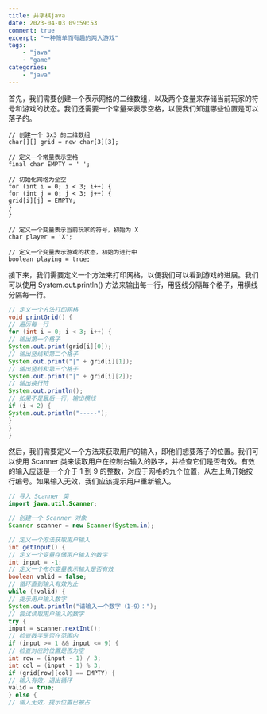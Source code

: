```yaml
---
title: 井字棋java
date: 2023-04-03 09:59:53
comment: true
excerpt: "一种简单而有趣的两人游戏"
tags:
    - "java"
    - "game"
categories:
    - "java"
---
```

首先，我们需要创建一个表示网格的二维数组，以及两个变量来存储当前玩家的符号和游戏的状态。我们还需要一个常量来表示空格，以便我们知道哪些位置是可以落子的。

```
// 创建一个 3x3 的二维数组
char[][] grid = new char[3][3];

// 定义一个常量表示空格
final char EMPTY = ' ';

// 初始化网格为全空
for (int i = 0; i < 3; i++) {
for (int j = 0; j < 3; j++) {
grid[i][j] = EMPTY;
}
}

// 定义一个变量表示当前玩家的符号，初始为 X
char player = 'X';

// 定义一个变量表示游戏的状态，初始为进行中
boolean playing = true;
```

接下来，我们需要定义一个方法来打印网格，以便我们可以看到游戏的进展。我们可以使用 System.out.println() 方法来输出每一行，用竖线分隔每个格子，用横线分隔每一行。

```java
// 定义一个方法打印网格
void printGrid() {
// 遍历每一行
for (int i = 0; i < 3; i++) {
// 输出第一个格子
System.out.print(grid[i][0]);
// 输出竖线和第二个格子
System.out.print("|" + grid[i][1]);
// 输出竖线和第三个格子
System.out.print("|" + grid[i][2]);
// 输出换行符
System.out.println();
// 如果不是最后一行，输出横线
if (i < 2) {
System.out.println("-----");
}
}
}
```

然后，我们需要定义一个方法来获取用户的输入，即他们想要落子的位置。我们可以使用 Scanner 类来读取用户在控制台输入的数字，并检查它们是否有效。有效的输入应该是一个介于 1 到 9 的整数，对应于网格的九个位置，从左上角开始按行编号。如果输入无效，我们应该提示用户重新输入。

```java
// 导入 Scanner 类
import java.util.Scanner;

// 创建一个 Scanner 对象
Scanner scanner = new Scanner(System.in);

// 定义一个方法获取用户输入
int getInput() {
// 定义一个变量存储用户输入的数字
int input = -1;
// 定义一个布尔变量表示输入是否有效
boolean valid = false;
// 循环直到输入有效为止
while (!valid) {
// 提示用户输入数字
System.out.println("请输入一个数字（1-9）：");
// 尝试读取用户输入的数字
try {
input = scanner.nextInt();
// 检查数字是否在范围内
if (input >= 1 && input <= 9) {
// 检查对应的位置是否为空
int row = (input - 1) / 3;
int col = (input - 1) % 3;
if (grid[row][col] == EMPTY) {
// 输入有效，退出循环
valid = true;
} else {
// 输入无效，提示位置已被占
```
